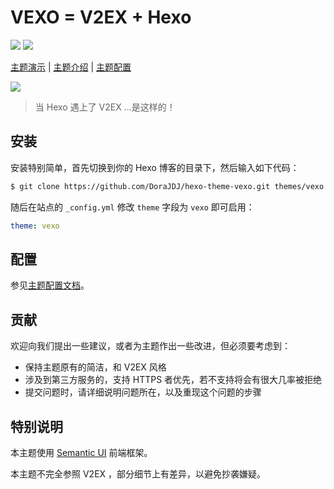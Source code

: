 # VEXO = V2EX + Hexo
![](https://img.shields.io/badge/GO%20IS-GOD-brightgreen.svg) ![](https://img.shields.io/badge/Project-YudachiBomber-blue.svg)

[主题演示](https://yudachi.biz/) | [主题介绍](https://yudachi.biz/2016/06/12/introducing-vexo/) | [主题配置](https://yudachi.biz/vexo/)

![](https://yudachi.biz/2016/06/12/introducing-vexo/screenshot.png)

> 当 Hexo 遇上了 V2EX ...是这样的！

## 安装
安装特别简单，首先切换到你的 Hexo 博客的目录下，然后输入如下代码：

```bash
$ git clone https://github.com/DoraJDJ/hexo-theme-vexo.git themes/vexo
```

随后在站点的 `_config.yml` 修改 `theme` 字段为 `vexo` 即可启用：

```yaml
theme: vexo
```

## 配置
参见[主题配置文档](https://yudachi.biz/vexo/)。

## 贡献
欢迎向我们提出一些建议，或者为主题作出一些改进，但必须要考虑到：

* 保持主题原有的简洁，和 V2EX 风格
* 涉及到第三方服务的，支持 HTTPS 者优先，若不支持将会有很大几率被拒绝
* 提交问题时，请详细说明问题所在，以及重现这个问题的步骤

## 特别说明
本主题使用 [Semantic UI](http://semantic-ui.com/) 前端框架。

本主题不完全参照 V2EX ，部分细节上有差异，以避免抄袭嫌疑。
